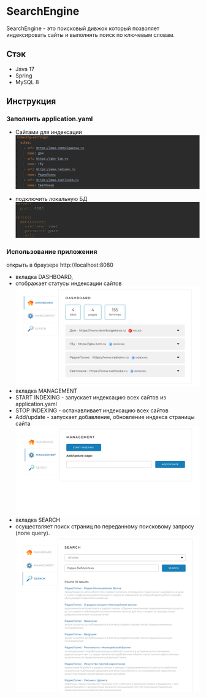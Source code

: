 # SearchEngine

SearchEngine - это поисковый дивжок который позволяет индексировать сайты и выполнять поиск по ключевым словам. 

## Стэк
* Java 17
* Spring
* MySQL 8

## Инструкция
### Заполнить application.yaml 
* Сайтами для индексации
![img_3.png](img_3.png)

* подключить локальную БД
![img_2.png](img_2.png)

### Использование приложения
открыть в браузере http://localhost:8080 
* вкладка DASHBOARD, 
* отображает статусы индексации сайтов
![img_4.png](img_4.png)
* вкладка MANAGEMENT
*  START INDEXING - запускает индексацию всех сайтов из application.yaml
*  STOP INDEXING - останавливает индексацию всех сайтов
*  Add/update - запускает добавление, обновление индекса страницы сайта
![img_5.png](img_5.png)
* вкладка SEARCH
* осуществляет поиск страниц по переданному поисковому запросу (поле query).
![img_6.png](img_6.png)


